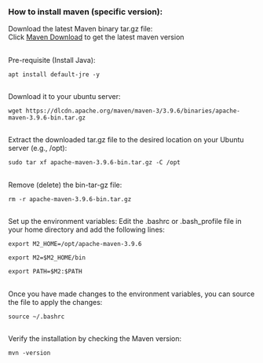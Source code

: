 ### How to install maven (specific version):
Download the latest Maven binary tar.gz file: <br>
Click [Maven Download](https://maven.apache.org/download.cgi) to get the latest maven version
##


Pre-requisite (Install Java):
```
apt install default-jre -y
```
##


Download it to your ubuntu server:
```
wget https://dlcdn.apache.org/maven/maven-3/3.9.6/binaries/apache-maven-3.9.6-bin.tar.gz
```
##


Extract the downloaded tar.gz file to the desired location on your Ubuntu server (e.g., /opt):
```
sudo tar xf apache-maven-3.9.6-bin.tar.gz -C /opt
```
##


Remove (delete) the bin-tar-gz file:
```
rm -r apache-maven-3.9.6-bin.tar.gz
```
##


Set up the environment variables: Edit the .bashrc or .bash_profile file in your home directory and add the following lines:
```
export M2_HOME=/opt/apache-maven-3.9.6
```
```
export M2=$M2_HOME/bin
```
```
export PATH=$M2:$PATH
```
##


Once you have made changes to the environment variables, you can source the file to apply the changes:
```
source ~/.bashrc
```
##


Verify the installation by checking the Maven version:
```
mvn -version
```
## 